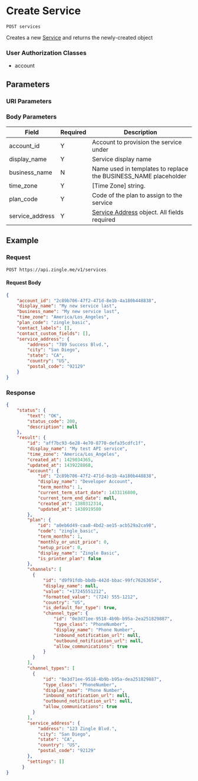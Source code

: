 # Create Service

    POST services
    
Creates a new [Service] and returns the newly-created object

### User Authorization Classes 
* account

## Parameters
### URI Parameters
### Body Parameters
Field | Required | Description
--- | --- | ---
account_id | Y | Account to provision the service under
display_name | Y | Service display name
business_name | N | Name used in templates to replace the BUSINESS_NAME placeholder
time_zone | Y | [Time Zone] string.
plan_code | Y | Code of the plan to assign to the service
service_address | Y | [Service Address] object. All fields required

## Example
### Request

    POST https://api.zingle.me/v1/services

#### Request Body    
```json
{
    "account_id": "2c89b706-47f2-471d-8e1b-4a180b448838",
    "display_name": "My new service last",
    "business_name": "My new service last",
    "time_zone": "America/Los_Angeles",
    "plan_code": "zingle_basic",
    "contact_labels": [],
    "contact_custom_fields": [],    
    "service_address": {
        "address": "789 Success Blvd.",
        "city": "San Diego",
        "state": "CA",
        "country": "US",
        "postal_code": "92129"
    }
}
```

### Response
``` json
{
    "status": {
        "text": "OK",
        "status_code": 200,
        "description": null
    },
    "result": {
        "id": "aff7bc93-6e28-4e70-8770-defa35cdfc1f",
        "display_name": "My test API service",
        "time_zone": "America/Los_Angeles",
        "created_at": 1429034365,
        "updated_at": 1439228868,
        "account": {
            "id": "2c89b706-47f2-471d-8e1b-4a180b448838",
            "display_name": "Developer Account",
            "term_months": 1,
            "current_term_start_date": 1433116800,
            "current_term_end_date": null,
            "created_at": 1380312314,
            "updated_at": 1438919580
        },
        "plan": {
            "id": "a0eb6d49-caa8-4bd2-ae15-acb529a2ca98",
            "code": "zingle_basic",
            "term_months": 1,
            "monthly_or_unit_price": 0,
            "setup_price": 0,
            "display_name": "Zingle Basic",
            "is_printer_plan": false
        },
        "channels": [
          {
              "id": "d9f91fdb-bbdb-442d-bbac-99fc76263654",
              "display_name": null,
              "value": "+17245551212",
              "formatted_value": "(724) 555-1212",
              "country": "US",
              "is_default_for_type": true,
              "channel_type": {
                  "id": "0e3d71ee-9518-4b9b-b95a-2ea251829887",
                  "type_class": "PhoneNumber",
                  "display_name": "Phone Number",
                  "inbound_notification_url": null,
                  "outbound_notification_url": null,
                  "allow_communications": true
              }
          }
        ],
        "channel_types": [
          {
              "id": "0e3d71ee-9518-4b9b-b95a-dea251829887",
              "type_class": "PhoneNumber",
              "display_name": "Phone Number",
              "inbound_notification_url": null,
              "outbound_notification_url": null,
              "allow_communications": true
          }
        ],
        "service_address": {
            "address": "123 Zingle Blvd.",
            "city": "San Diego",
            "state": "CA",
            "country": "US",
            "postal_code": "92129"
        },
        "settings": []
      }    
}
```

[Service]: README.md
[Service Address]: /service_addresses/README.md

